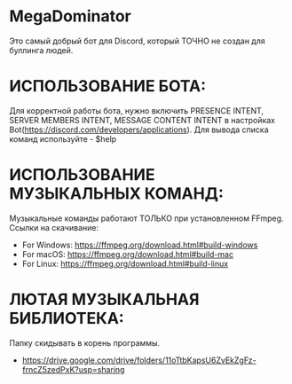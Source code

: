 # MegaDominator

Это самый добрый бот для Discord, который ТОЧНО не создан для буллинга людей.

# ИСПОЛЬЗОВАНИЕ БОТА:
Для корректной работы бота, нужно включить PRESENCE INTENT, SERVER MEMBERS INTENT, MESSAGE CONTENT INTENT в настройках Bot(https://discord.com/developers/applications).
Для вывода списка команд используйте - $help

# ИСПОЛЬЗОВАНИЕ МУЗЫКАЛЬНЫХ КОМАНД:
Музыкальные команды работают ТОЛЬКО при установленном FFmpeg.
Ссылки на скачивание: 
- For Windows: https://ffmpeg.org/download.html#build-windows
- For macOS: https://ffmpeg.org/download.html#build-mac
- For Linux: https://ffmpeg.org/download.html#build-linux

# ЛЮТАЯ МУЗЫКАЛЬНАЯ БИБЛИОТЕКА:
Папку скидывать в корень программы.
- https://drive.google.com/drive/folders/11oTtbKapsU6ZvEkZgFz-frncZ5zedPxK?usp=sharing
